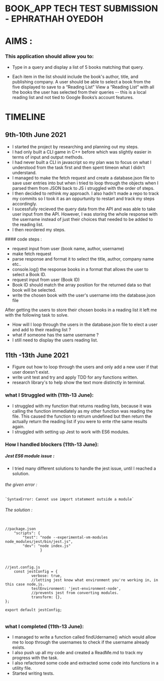 # BOOK_APP TECH TEST SUBMISSION - EPHRATHAH OYEDOH

# AIMS :

### This application should allow you to:

- Type in a query and display a list of 5 books matching that query.

* Each item in the list should include the book's author, title, and publishing company.
  A user should be able to select a book from the five displayed to save to a “Reading List”
  View a “Reading List” with all the books the user has selected from their queries -- this is a local reading list and not tied to Google Books’s account features.

# TIMELINE

## 9th-10th June 2021

- I started the project by researching and planning out my steps.
- I had only built a CLI game in C++ before which was slightly easier in terms of input and output methods.
- I had never built a CLI in javascript so my plan was to focus on what I understood from the task first and then spent timeon what I didn't understand.
- I managed to make the fetch request and create a database.json file to save user entries into but when i tried to loop through the objects when I parsed them from JSON back to JS i struggled with the order of steps.
- I then decided to rethink my approach. I also hadn't made a repo to track my commits so I took it as an oppurtunity to restart and track my steps accordingly.
- I sucessfully recieved the query data from the API and was able to take user input from the API. However, I was storing the whole response with the username instead of just their choices that needed to be added to the reading list.
- I then reordered my steps.

#### code steps :

- request input from user (book name, author, username)
- make fetch request
- parse response and format it to select the title, author, company name etc..
- console.log() the response books in a format that allows the user to select a Book ID.
- request input from user (Book ID)
- Book ID should match the array position for the returned data so that book will be selected.
- write the chosen book with the user's username into the database.json file

After getting the users to store their chosen books in a reading list it left me with the following task to solve.

- How will I loop through the users in the database.json file to elect a user and add to their reading list ?
- what if someone has the same username ?
- I still need to display the users reading list.

## 11th -13th June 2021

- Figure out how to loop through the users and only add a new user if that user doesn't exist.
- write unit test and try and apply TDD for any functions written.
- research library's to help show the text more distinctly in terminal.

### what I Struggled with (11th-13 June):

- I struggled with my function that returns reading lists, because it was calling the function immediately as my other function was reading the file. This caused the function to retrurn undefined but then return the actually return the reading list if you were to ente rthe same results again.
- I struggled with setting up Jest to work with ES6 modules.

### How I handled blockers (11th-13 June):

##### Jest ES6 module issue :

- I tried many different solutions to handle the jest issue, until I reached a solution.

###### the given error :

 <pre><code>`SyntaxError: Cannot use import statement outside a module`</code></pre>

###### The solution :

  <pre><code>
//package.json
    "scripts": {
        "test": "node --experimental-vm-modules node_modules/jest/bin/jest.js",
        "dev": "node index.js"
                }
  </code></pre>

   <pre><code>
//jest.config.js
    const jestConfig = {
            verbose: true,
            //letting jest know what environment you're working in, in this case node,js.
            testEnvironment: 'jest-environment-node',
            //prevents jest from converting modules. 
            transform: {},
};

export default jestConfig;
  </code></pre>

### what I completed (11th-13 June):

- I managed to write a function called findUdername() which would allow me to loop through the usernames to check if the username already exists.
- I also push up all my code and created a ReadMe.md to track my progress with the task.
- I also refactored some code and extracted some code into functions in a utility file.
- Started writing tests.
